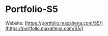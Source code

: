 # Portfolio-S5

Website: [https://portfolio.maxaltena.com/S5/](https://portfolio.maxaltena.com/S5/)
